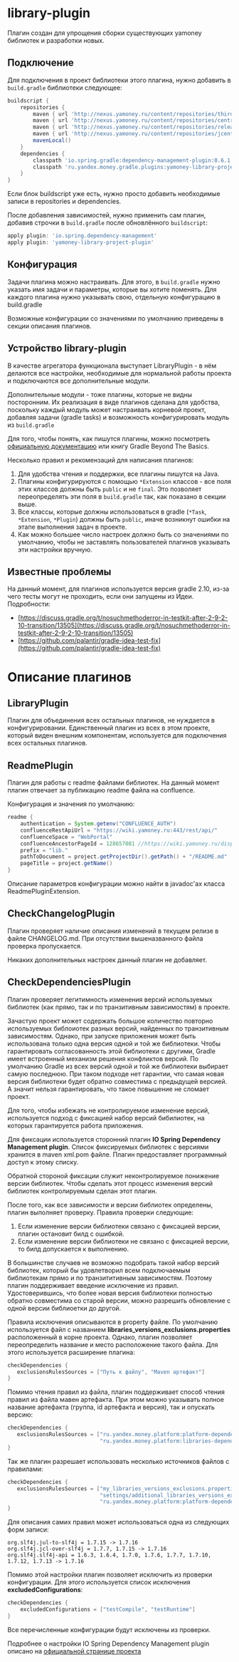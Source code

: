 # library-plugin
Плагин создан для упрощения сборки существующих yamoney библиотек и разработки новых.

## Подключение
Для подключения в проект библиотеки этого плагина, нужно добавить в `build.gradle` библиотеки следующее:
```groovy
buildscript {
    repositories {
        maven { url 'http://nexus.yamoney.ru/content/repositories/thirdparty/' }
        maven { url 'http://nexus.yamoney.ru/content/repositories/central/' }
        maven { url 'http://nexus.yamoney.ru/content/repositories/releases/' }
        maven { url 'http://nexus.yamoney.ru/content/repositories/jcenter.bintray.com/' }
        mavenLocal()
    }
    dependencies {
        classpath 'io.spring.gradle:dependency-management-plugin:0.6.1.RELEASE'
        classpath 'ru.yandex.money.gradle.plugins:yamoney-library-project-plugin:0.3.0'
    }
}
```
Если блок buildscript уже есть, нужно просто добавить необходимые записи в repositories и dependencies.

После добавления зависимостей, нужно применить сам плагин, добавив строчки в `build.gradle` после обновлённого `buildscript`: 
```groovy
apply plugin: 'io.spring.dependency-management'
apply plugin: 'yamoney-library-project-plugin'
```

## Конфигурация
Задачи плагина можно настраивать.
Для этого, в `build.gradle` нужно указать имя задачи и параметры, которые вы хотите поменять. Для каждого плагина нужно указывать свою,
отдельную конфигурацию в build.gradle

Возможные конфигурации со значениями по умолчанию приведены в секции описания плагинов.

## Устройство library-plugin
В качестве агрегатора функционала выступает LibraryPlugin - в нём делаются все настройки, необходимые для нормальной работы проекта
и подключаются все дополнительные модули.

Дополнительные модули - тоже плагины, которые не видны посторонним. 
Их реализация в виде плагинов сделана для удобства, поскольку каждый модуль может настраивать корневой проект, добавляя задачи (gradle tasks) 
и возможность конфигурировать модуль из `build.gradle`

Для того, чтобы понять, как пишутся плагины, можно посмотреть [официальную документацию](https://docs.gradle.org/current/userguide/custom_plugins.html)
или книгу Gradle Beyond The Basics.

Несколько правил и рекомензаций для написания плагинов:
1. Для удобства чтения и поддержки, все плагины пишутся на Java.
1. Плагины конфигурируются с помощью `*Extension` классов - все поля этих классов должны быть `public` и не `final`.
Это позволяет переопределять эти поля в `build.gradle` так, как показано в секции выше.
1. Все классы, которые должны использоваться в gradle (`*Task`, `*Extension`, `*Plugin`) должны быть `public`, иначе возникнут ошибки на этапе выполнения задач в проекте.
1. Как можно большее число настроек должно быть со значениями по умолчанию, чтобы не заставлять пользователей плагинов указывать эти настройки вручную.

## Известные проблемы
На данный момент, для плагинов используется версия gradle 2.10, из-за чего тесты могут не проходить, если они запущены из Идеи.
Подробности:
* [https://discuss.gradle.org/t/nosuchmethoderror-in-testkit-after-2-9-2-10-transition/13505](https://discuss.gradle.org/t/nosuchmethoderror-in-testkit-after-2-9-2-10-transition/13505)
* [https://github.com/palantir/gradle-idea-test-fix](https://github.com/palantir/gradle-idea-test-fix)

# Описание плагинов

## LibraryPlugin
Плагин для объединения всех остальных плагинов, не нуждается в конфигурировании.
Единственный плагин из всех в этом проекте, который виден внешним компонентам, используется для подключения всех остальных плагинов.

## ReadmePlugin
Плагин для работы с readme файлами библиотек. На данный момент плагин отвечает за публикацию readme файла на confluence.

Конфигурация и значения по умолчанию: 
```groovy
readme {
    authentication = System.getenv("CONFLUENCE_AUTH")
    confluenceRestApiUrl = "https://wiki.yamoney.ru:443/rest/api/"
    confluenceSpace = "WebPortal"
    confluenceAncestorPageId = 128657081 //https://wiki.yamoney.ru/display/WebPortal/Libraries
    prefix = "lib."
    pathToDocument = project.getProjectDir().getPath() + "/README.md"
    pageTitle = project.getName()
}
```
Описание параметров конфигурации можно найти в javadoc'ах класса ReadmePluginExtension.

## CheckChangelogPlugin
Плагин проверяет наличие описания изменений в текущем релизе в файле CHANGELOG.md.
При отсутствии вышеназванного файла проверка пропускается.

Никаких дополнительных настроек данный плагин не добавляет.

## CheckDependenciesPlugin

Плагин проверяет легитимность изменения версий используемых библиотек (как прямо, так и по транзитивным зависимостям) в проекте.

Зачастую проект может содержать большое количество повторно используемых библоиотек разных версий, найденных по транзитивным
зависимостям. Однако, при запуске приложения может быть использована только одна версия одной и той же библиотеки.
Чтобы гарантировать согласованность этой библиотеки с другими, Gradle имеет встроенный механизм решения конфликтов версий.
По умолчанию Gradle из всех версий одной и той же библиотеки выбирает самую последнюю. При таком подходе нет гарантии, что самая
новая версия библиотеки будет обратно совместима с предыдущей версией. А значит нельзя гарантировать, что такое повышение
не сломает проект.

Для того, чтобы избежать не контролируемое изменение версий, используется подход с фиксацией набор версий бибилиотек, на которых
гарантируется работа приложения.

Для фиксации используется сторонний плагин <b>IO Spring Dependency Management plugin</b>. Список фиксируемых библиотек с
версиями хранится в maven xml.pom файле. Плагин предоставляет программный доступ к этому списку.

Обратной стороной фиксации служит неконтролируемое понижение версии библиотек. Чтобы сделать этот процесс изменения версий
библиотек контролируемым сделан этот плагин.

После того, как все зависимости и версии библиотек определены, плагин выполняет проверку. Правила проверки следующие:

<ol>
<li>Если изменение версии библиотеки связано с фиксацией версии, плагин остановит билд с ошибкой.</li>
<li>Если изменение версии библиотеки не связано с фиксацией версии, то билд допускается к выполнению.</li>
</ol>

В большинстве случаев не возможно подобрать такой набор версий библиотек, который бы удовлетворил всем подключаемым библиотекам 
прямо и по транзититивным зависимостям. Поэтому плагин поддерживает введение исключение из правил. Удостоверившись, 
что более новая версия библиотеки полностью обратно совместима со старой версии, можно разрешить обновление с одной версии 
библиоетки до другой.

Правила исключения описываются в property файле. По умолчанию используется файл с названием <b>libraries_versions_exclusions.properties</b>
расположенный в корне проекта. Однако, плагин позволяет переопределить название и место расположение такого файла. Для этого
используется расширение плагина:

```groovy
checkDependencies {
   exclusionsRulesSources = ["Путь к файлу", "Maven артефакт"]
}
```

Помимо чтения правил из файла, плагин поддерживает способ чтения правил из файла мавен артефакта. При этом можно указывать 
полное название артефакта (группа, id артефакта и версия), так и опускать версию:

```groovy
checkDependencies {
   exclusionsRulesSources = ["ru.yandex.money.platform:platform-dependencies:",
                             "ru.yandex.money.platform:libraries-dependencies:1.0.2"]
}
```

Так же плагин разрешает использовать несколько источников файлов с правилами:

```groovy
checkDependencies {
   exclusionsRulesSources = ["my_libraries_versions_exclusions.properties", 
                             "settings/additional_libraries_versions_exclusions.properties", 
                             "ru.yandex.money.platform:platform-dependencies:"]
}
```

Для описания самих правил может использоваться одна из следующих форм записи:

```properties
org.slf4j.jul-to-slf4j = 1.7.15 -> 1.7.16
org.slf4j.jcl-over-slf4j = 1.7.7, 1.7.15 -> 1.7.16
org.slf4j.slf4j-api = 1.6.3, 1.6.4, 1.7.0, 1.7.6, 1.7.7, 1.7.10, 1.7.12, 1.7.13 -> 1.7.16
```

Помимо этой настройки плагин позволяет исключить из проверки конфигурации. Для этого используется список исключения 
<b>excludedConfigurations</b>:

```groovy
checkDependencies {
    excludedConfigurations = ["testCompile", "testRuntime"]
}
```

Все перечисленные конфигурации будут исключены из проверки.

Подробнее о настройки IO Spring Dependency Management plugin описано на [официальной странице проекта](https://github.com/spring-gradle-plugins/dependency-management-plugin)

